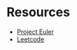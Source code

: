 # Resources
- [Project Euler](https://projecteuler.net/archives)
- [Leetcode](https://leetcode.com/problemset/all/)
